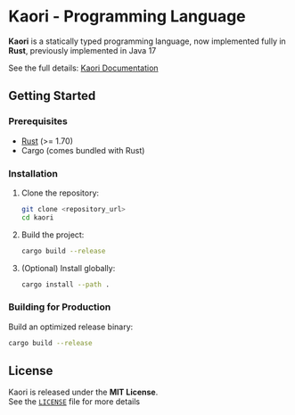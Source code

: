 # Kaori - Programming Language

**Kaori** is a statically typed programming language, now implemented fully in **Rust**, previously implemented in Java 17

See the full details: [Kaori Documentation](https://www.jenseits1.github.io/kaori-docs/)

## Getting Started

### Prerequisites

-   [Rust](https://www.rust-lang.org/) (>= 1.70)
-   Cargo (comes bundled with Rust)

### Installation

1. Clone the repository:

    ```bash
    git clone <repository_url>
    cd kaori
    ```

2. Build the project:

    ```bash
    cargo build --release
    ```

3. (Optional) Install globally:

    ```bash
    cargo install --path .
    ```

### Building for Production

Build an optimized release binary:

```bash
cargo build --release
```

## License

Kaori is released under the **MIT License**.  
See the [`LICENSE`](LICENSE) file for more details
